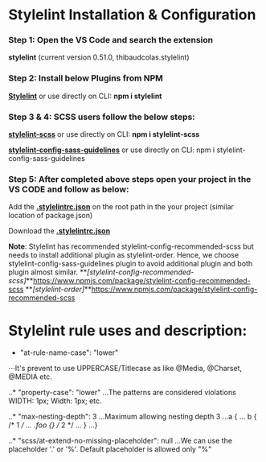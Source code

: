 # Stylelint Installation & Configuration

### Step 1: Open the VS Code and search the extension

**stylelint** (current version 0.51.0, thibaudcolas.stylelint) 

### Step 2: Install below Plugins from NPM

**[Stylelint](https://www.npmjs.com/package/stylelint)** or use directly on CLI: **npm i stylelint**

### Step 3 & 4: SCSS users follow the below steps:

**[stylelint-scss](https://www.npmjs.com/package/stylelint-scss)** or use directly on CLI: **npm i stylelint-scss**

**[stylelint-config-sass-guidelines](https://www.npmjs.com/package/stylelint-config-sass-guidelines)** or use directly on CLI: npm i stylelint-config-sass-guidelines

### Step 5: After completed above steps open your project in the VS CODE and follow as below:
Add the **[.stylelintrc.json](https://github.com/suyogn/Stylelint-Configuration/blob/master/.stylelintrc.json)** on the root path in the your project (similar location of package.json)

Download the **[.stylelintrc.json](https://github.com/suyogn/Stylelint-Configuration/blob/master/.stylelintrc.json)**

**Note**: Stylelint has recommended stylelint-config-recommended-scss but needs to install additional plugin as stylelint-order. 
Hence, we choose stylelint-config-sass-guidelines plugin to avoid additional plugin and both plugin almost similar.
**_[stylelint-config-recommended-scss]_**https://www.npmjs.com/package/stylelint-config-recommended-scss 
**_[stylelint-order]_**https://www.npmjs.com/package/stylelint-config-recommended-scss 


# Stylelint rule uses and description:
* "at-rule-name-case": "lower"

⋅⋅⋅It's prevent to use UPPERCASE/Titlecase as like @Media, @Charset, @MEDIA etc.

..* "property-case": "lower"
...The patterns are considered violations WIDTH: 1px; Width: 1px; etc.

..* "max-nesting-depth": 3
...Maximum allowing nesting depth 3
...a {
... b { /* 1 */
...   .foo {} /* 2 */
... }
...}

..* "scss/at-extend-no-missing-placeholder": null
...We can use the placeholder '.' or '%'. Default placeholder is allowed only "%"



